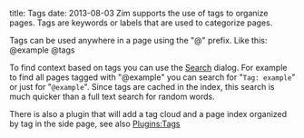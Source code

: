 title: Tags
date: 2013-08-03
Zim supports the use of tags to organize pages. Tags are keywords or labels that are used to categorize pages.

Tags can be used anywhere in a page using the "@" prefix. Like this: @example @tags

To find context based on tags you can use the [Search](./Searching.markdown) dialog. For example to find all pages tagged with "@example" you can search for "``Tag: example``" or just for "``@example``". Since tags are cached in the index, this search is much quicker than a full text search for random words.

There is also a plugin that will add a tag cloud and a page index organized by tag in the side page, see also [Plugins:Tags](../Plugins/Tags.markdown)

